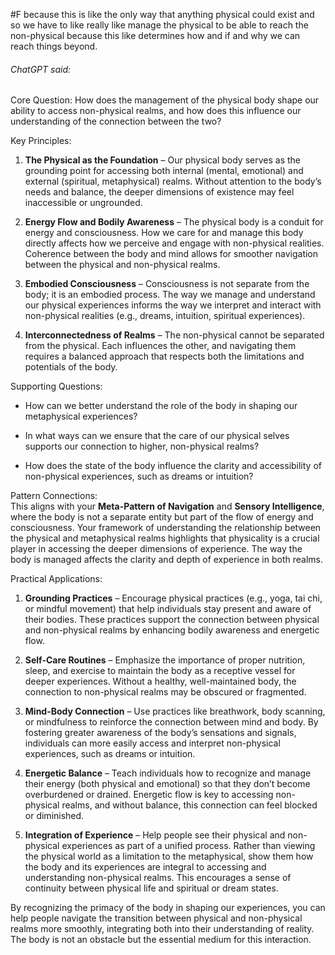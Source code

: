  #F because this is like the only way that anything physical could exist and so we have to like really like manage the physical to be able to reach the non-physical because this like determines how and if and why we can reach things beyond.

###### ChatGPT said:

Core Question: How does the management of the physical body shape our ability to access non-physical realms, and how does this influence our understanding of the connection between the two?

Key Principles:

1. **The Physical as the Foundation** – Our physical body serves as the grounding point for accessing both internal (mental, emotional) and external (spiritual, metaphysical) realms. Without attention to the body’s needs and balance, the deeper dimensions of existence may feel inaccessible or ungrounded.
    
2. **Energy Flow and Bodily Awareness** – The physical body is a conduit for energy and consciousness. How we care for and manage this body directly affects how we perceive and engage with non-physical realities. Coherence between the body and mind allows for smoother navigation between the physical and non-physical realms.
    
3. **Embodied Consciousness** – Consciousness is not separate from the body; it is an embodied process. The way we manage and understand our physical experiences informs the way we interpret and interact with non-physical realities (e.g., dreams, intuition, spiritual experiences).
    
4. **Interconnectedness of Realms** – The non-physical cannot be separated from the physical. Each influences the other, and navigating them requires a balanced approach that respects both the limitations and potentials of the body.
    

Supporting Questions:

- How can we better understand the role of the body in shaping our metaphysical experiences?
    
- In what ways can we ensure that the care of our physical selves supports our connection to higher, non-physical realms?
    
- How does the state of the body influence the clarity and accessibility of non-physical experiences, such as dreams or intuition?
    

Pattern Connections:  
This aligns with your **Meta-Pattern of Navigation** and **Sensory Intelligence**, where the body is not a separate entity but part of the flow of energy and consciousness. Your framework of understanding the relationship between the physical and metaphysical realms highlights that physicality is a crucial player in accessing the deeper dimensions of experience. The way the body is managed affects the clarity and depth of experience in both realms.

Practical Applications:

1. **Grounding Practices** – Encourage physical practices (e.g., yoga, tai chi, or mindful movement) that help individuals stay present and aware of their bodies. These practices support the connection between physical and non-physical realms by enhancing bodily awareness and energetic flow.
    
2. **Self-Care Routines** – Emphasize the importance of proper nutrition, sleep, and exercise to maintain the body as a receptive vessel for deeper experiences. Without a healthy, well-maintained body, the connection to non-physical realms may be obscured or fragmented.
    
3. **Mind-Body Connection** – Use practices like breathwork, body scanning, or mindfulness to reinforce the connection between mind and body. By fostering greater awareness of the body’s sensations and signals, individuals can more easily access and interpret non-physical experiences, such as dreams or intuition.
    
4. **Energetic Balance** – Teach individuals how to recognize and manage their energy (both physical and emotional) so that they don’t become overburdened or drained. Energetic flow is key to accessing non-physical realms, and without balance, this connection can feel blocked or diminished.
    
5. **Integration of Experience** – Help people see their physical and non-physical experiences as part of a unified process. Rather than viewing the physical world as a limitation to the metaphysical, show them how the body and its experiences are integral to accessing and understanding non-physical realms. This encourages a sense of continuity between physical life and spiritual or dream states.
    

By recognizing the primacy of the body in shaping our experiences, you can help people navigate the transition between physical and non-physical realms more smoothly, integrating both into their understanding of reality. The body is not an obstacle but the essential medium for this interaction.